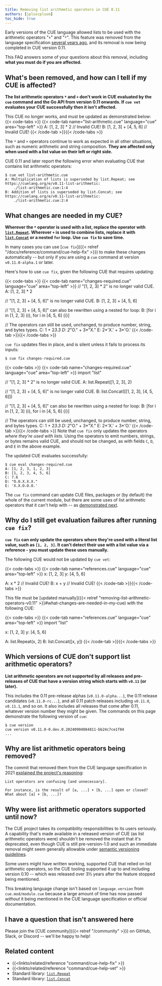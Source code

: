 ```yaml
---
title: Removing list arithmetic operators in CUE 0.11
authors: [jpluscplusm]
toc_hide: true
---
```


Early versions of the CUE language allowed lists to be used with the arithmetic
operators "`+`" and "`*`".
This feature was removed from the language specification
[several years ago](https://review.gerrithub.io/plugins/gitiles/cue-lang/cue/+/172f0060cd405f30c5873b793e44300e1a3588cb%5E%21/),
and its removal is now being completed in CUE version 0.11.

This FAQ answers some of your questions about this removal,
including **what you must do if you are affected.**

## What's been removed, and how can I tell if my CUE is affected?

**The list arithmetic operators `*`<!-- vim* --> and `+` don't work in CUE
evaluated by the `cue` command and the Go API from version 0.11 onwards.
If `cue vet` evaluates your CUE successfully then it isn't affected.**

This CUE no longer works, and must be updated as demonstrated below:
{{< code-tabs >}}
{{< code-tab name="list-arithmetic.cue" language="cue" area="top-left" >}}
A: [1, 2, 3] * 2         // Invalid CUE!
B: [1, 2, 3] + [4, 5, 6] // Invalid CUE!
{{< /code-tab >}}{{< /code-tabs >}}

The `*` and `+` operators continue to work as expected in all other situations,
such as numeric arithmetic and string composition.
**They are affected only when used with a list value on their left or right side.**

CUE 0.11 and later report the following error when evaluating CUE that contains
list arithmetic operators:

```text { title="TERMINAL" type="terminal" codeToCopy="Y3VlIHZldCBsaXN0LWFyaXRobWV0aWMuY3Vl" }
$ cue vet list-arithmetic.cue
A: Multiplication of lists is superseded by list.Repeat; see https://cuelang.org/e/v0.11-list-arithmetic:
    ./list-arithmetic.cue:1:4
B: Addition of lists is superseded by list.Concat; see https://cuelang.org/e/v0.11-list-arithmetic:
    ./list-arithmetic.cue:2:4
```

## What changes are needed in my CUE?

**Wherever the `*` <!--vim*--> operator is used with a list,
replace the operator with [`list.Repeat`](/go/pkg/list#Repeat).
Wherever `+` is used to combine lists,
replace it with [`list.Concat`](/go/pkg/list#Concat) or a nested `for` loop.
Use `cue fix` to save time.**

In many cases you can use
[`cue fix`]({{< relref "/docs/reference/command/cue-help-fix" >}})
to make these changes automatically -- but only if you are using a `cue`
command at version `v0.11.0-alpha.1` or later.

Here's how to use `cue fix`, given the following CUE that requires updating:

{{< code-tabs >}}
{{< code-tab name="changes-required.cue" language="cue" area="top-left" >}}
// "[1, 2, 3] * 2" is no longer valid CUE.
A: [1, 2, 3] * 2

// "[1, 2, 3] + [4, 5, 6]" is no longer valid CUE.
B: [1, 2, 3] + [4, 5, 6]

// "[1, 2, 3] + [4, 5, 6]" can also be rewritten using a nested for loop:
B: [for i in [1, 2, 3] {i}, for i in [4, 5, 6] {i}]

// The operators can still be used, unchanged, to produce number, string, and bytes types.
C: 1 + 2*3.3
D: 2*"O." + 3*"X."
E: 2*'X.' + 3*'O.'
{{< /code-tab >}}{{< /code-tabs >}}

`cue fix` updates files in place, and is silent unless it fails to process its inputs:

```text { title="TERMINAL" type="terminal" codeToCopy="Y3VlIGZpeCBjaGFuZ2VzLXJlcXVpcmVkLmN1ZQ==" }
$ cue fix changes-required.cue
```
{{< code-tabs >}}
{{< code-tab name="changes-required.cue" language="cue" area="top-left" >}}
import "list"

// "[1, 2, 3] * 2" is no longer valid CUE.
A: list.Repeat([1, 2, 3], 2)

// "[1, 2, 3] + [4, 5, 6]" is no longer valid CUE.
B: list.Concat([[1, 2, 3], [4, 5, 6]])

// "[1, 2, 3] + [4, 5, 6]" can also be rewritten using a nested for loop:
B: [for i in [1, 2, 3] {i}, for i in [4, 5, 6] {i}]

// The operators can still be used, unchanged, to produce number, string, and bytes types.
C: 1 + 2*3.3
D: 2*"O." + 3*"X."
E: 2*'X.' + 3*'O.'
{{< /code-tab >}}{{< /code-tabs >}}
Note that `cue fix` only updates the operators *where they're used with lists*.
Using the operators to emit numbers, strings, or bytes remains valid CUE, and
should not be changed, as with fields `C`, `D`, and `E` in the above example.

The updated CUE evaluates successfully:

```text { title="TERMINAL" type="terminal" codeToCopy="Y3VlIGV2YWwgY2hhbmdlcy1yZXF1aXJlZC5jdWU=" }
$ cue eval changes-required.cue
A: [1, 2, 3, 1, 2, 3]
B: [1, 2, 3, 4, 5, 6]
C: 7.6
D: "O.O.X.X.X."
E: 'X.X.O.O.O.'
```

The `cue fix` command can update CUE files, packages or (by default) the whole of
the current module, but there are some uses of list arithmetic operators that it
can't help with -- as
[demonstrated next]().

## Why do I still get evaluation failures after running `cue fix`?

**`cue fix` can only update the operators where they're used with a literal
list value, such as `[1, 2, 3]`. It can't detect their use with a list
value via a reference - you must update these uses manually.**

The following CUE would not be updated by `cue vet`:

{{< code-tabs >}}
{{< code-tab name="references.cue" language="cue" area="top-left" >}}
x: [1, 2, 3]
y: [4, 5, 6]

A: x * 2 // Invalid CUE!
B: x + y // Invalid CUE!
{{< /code-tab >}}{{< /code-tabs >}}

This file must be
[updated manually]({{< relref "removing-list-arithmetic-operators-v0.11" >}}#what-changes-are-needed-in-my-cue)
with the following CUE:

{{< code-tabs >}}
{{< code-tab name="references.cue" language="cue" area="top-left" >}}
import "list"

x: [1, 2, 3]
y: [4, 5, 6]

A: list.Repeat(x, 2)
B: list.Concat([x, y])
{{< /code-tab >}}{{< /code-tabs >}}
## Which versions of CUE don't support list arithmetic operators?

**List arithmetic operators are not supported by all releases and pre-releases
of CUE that have a version string which starts with `v0.11` (or later).**

This includes the 0.11 pre-release alphas (`v0.11.0-alpha...`), the 0.11
release candidates (`v0.11.0-rc...`), and all 0.11 patch releases including
`v0.11.0`, `v0.11.1`, and so on. It also includes all releases that come after
0.11, whatever version number they might be given.
The commands on this page demonstrate the following version of `cue`:

```text { title="TERMINAL" type="terminal" codeToCopy="Y3VlIHZlcnNpb24=" }
$ cue version
cue version v0.11.0-0.dev.0.20240904084811-bb24c7ce1f04
...
```

## Why are list arithmetic operators being removed?

The commit that removed them from the CUE language specification in 2021
[explained the project's reasoning](https://review.gerrithub.io/plugins/gitiles/cue-lang/cue/+/172f0060cd405f30c5873b793e44300e1a3588cb%5E%21/):

```
List operators are confusing [and unnecessary].

For instance, is the result of [a, ...] + [b, ...] open or closed?
What about [a] + [b, ...]?
```

## Why were list arithmetic operators supported until now?

The CUE project takes its compatibility responsibilities to its users
seriously. A capability that's made available in a released version of CUE (as
list arithmetic operators were) shouldn't be removed the instant that it's
deprecated, even though CUE is still pre-version-1.0 and such an immediate
removal might seem generally allowable under
[semantic versioning guidelines](https://semver.org/#spec-item-5).

Some users might have written working, supported CUE that relied on list
arithmetic operators, so the CUE tooling supported it up to and including
version 0.10 -- which was released over 3½ years after the feature stopped
being mentioned.

This breaking language change isn't based on `language.version` from
`cue.mod/module.cue` because a large amount of time has now passed *without* it
being mentioned in the CUE language specification or official documentation.

## I have a question that isn't answered here

Please join the [CUE community]({{< relref "/community" >}}) on GitHub, Slack,
or Discord -- we'll be happy to help!

## Related content

- {{<linkto/related/reference "command/cue-help-fix" >}}
- {{<linkto/related/reference "command/cue-help-vet" >}}
- Standard library: [`list.Repeat`](/go/pkg/list#Repeat)
- Standard library: [`list.Concat`](/go/pkg/list#Concat)
